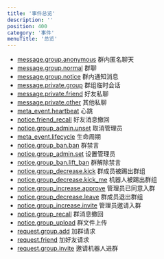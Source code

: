 ```yaml
---
title: '事件总览'
description: ''
position: 400
category: '事件'
menuTitle: '总览'
---
```


* [message.group.anonymous](/event/message/group_anonymous) 群内匿名聊天
* [message.group.normal](/event/message/group_normal) 群聊
* [message.group.notice](/event/message/group_notice) 群内通知消息
* [message.private.group](/event/message/private_group) 群组临时会话
* [message.private.friend](/event/message/private_friend) 好友私聊
* [message.private.other](/event/message/private_other) 其他私聊
* [meta_event.heartbeat](/event/meta_event/heartbeat) 心跳
* [notice.friend_recall](/event/notice/friend_recall) 好友消息撤回
* [notice.group_admin.unset](/event/notice/group_admin_unset) 取消管理员
* [meta_event.lifecycle](/event/meta_event/lifecycle) 生命周期
* [notice.group_ban.ban](/event/notice/group_ban_ban) 群禁言
* [notice.group_admin.set](/event/notice/group_admin_set) 设置管理员
* [notice.group_ban.lift_ban](/event/notice/group_ban_lift_ban) 群解除禁言
* [notice.group_decrease.kick](/event/notice/group_decrease_kick) 群成员被踢出群组
* [notice.group_decrease.kick_me](/event/notice/group_decrease_kick_me) 机器人被踢出群组
* [notice.group_increase.approve](/event/notice/group_increase_approve) 管理员已同意入群
* [notice.group_decrease.leave](/event/notice/group_decrease_leave) 群成员退出群组
* [notice.group_increase.invite](/event/notice/group_increase_invite) 管理员邀请入群
* [notice.group_recall](/event/notice/group_recall) 群消息撤回
* [notice.group_upload](/event/notice/group_upload) 群文件上传
* [request.group.add](/event/request/group_add) 加群请求
* [request.friend](/event/request/friend) 加好友请求
* [request.group.invite](/event/request/group_invite) 邀请机器人进群
